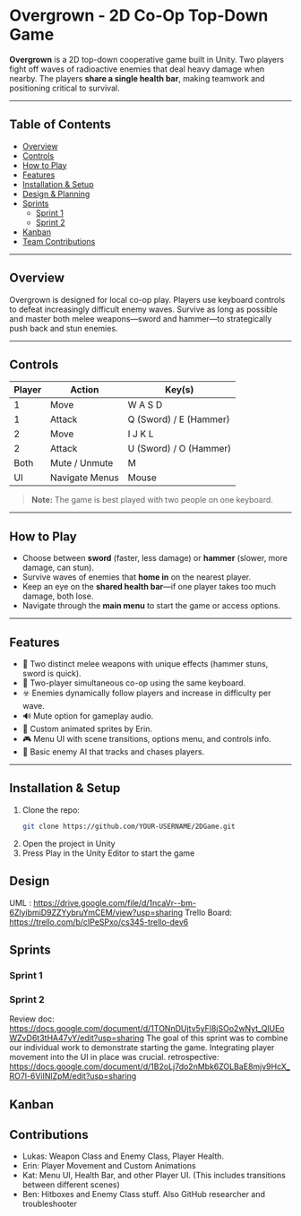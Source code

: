 # Overgrown - 2D Co-Op Top-Down Game

**Overgrown** is a 2D top-down cooperative game built in Unity. Two players fight off waves of radioactive enemies that deal heavy damage when nearby. The players **share a single health bar**, making teamwork and positioning critical to survival.

---

## Table of Contents

- [Overview](#overview)
- [Controls](#controls)
- [How to Play](#how-to-play)
- [Features](#features)
- [Installation & Setup](#installation--setup)
- [Design & Planning](#design--planning)
- [Sprints](#sprints)
  - [Sprint 1](#sprint-1)
  - [Sprint 2](#sprint-2)
- [Kanban](#kanban)
- [Team Contributions](#team-contributions)

---

## Overview

Overgrown is designed for local co-op play. Players use keyboard controls to defeat increasingly difficult enemy waves. Survive as long as possible and master both melee weapons—sword and hammer—to strategically push back and stun enemies.

---

## Controls

| Player | Action            | Key(s)      |
|--------|-------------------|-------------|
| 1      | Move              | W A S D     |
| 1      | Attack            | Q (Sword) / E (Hammer) |
| 2      | Move              | I J K L     |
| 2      | Attack            | U (Sword) / O (Hammer) |
| Both   | Mute / Unmute     | M           |
| UI     | Navigate Menus    | Mouse       |

> **Note:** The game is best played with two people on one keyboard.

---

## How to Play

- Choose between **sword** (faster, less damage) or **hammer** (slower, more damage, can stun).
- Survive waves of enemies that **home in** on the nearest player.
- Keep an eye on the **shared health bar**—if one player takes too much damage, both lose.
- Navigate through the **main menu** to start the game or access options.

---

## Features

- 🔪 Two distinct melee weapons with unique effects (hammer stuns, sword is quick).
- 👥 Two-player simultaneous co-op using the same keyboard.
- ☣️ Enemies dynamically follow players and increase in difficulty per wave.
- 🔊 Mute option for gameplay audio.
- 🎨 Custom animated sprites by Erin.
- 🎮 Menu UI with scene transitions, options menu, and controls info.
- 🧠 Basic enemy AI that tracks and chases players.

---

## Installation & Setup

1. Clone the repo:
   ```bash
   git clone https://github.com/YOUR-USERNAME/2DGame.git
2. Open the project in Unity
3. Press Play in the Unity Editor to start the game

## Design
UML : https://drive.google.com/file/d/1ncaVr--bm-6ZlyibmiD9ZZYybruYmCEM/view?usp=sharing
Trello Board: https://trello.com/b/cIPeSPxo/cs345-trello-dev6

## Sprints

### Sprint 1

### Sprint 2
Review doc: https://docs.google.com/document/d/1TONnDUjtv5yFl8jSOo2wNyt_QlUEoWZvD6t3tHA47vY/edit?usp=sharing 
The goal of this sprint was to combine our individual work to demonstrate starting the game. 
Integrating player movement into the UI in place was crucial.
retrospective: https://docs.google.com/document/d/1B2oLj7do2nMbk6ZOLBaE8mjv9HcX_RO7l-6ViINlZpM/edit?usp=sharing 

## Kanban

## Contributions
- Lukas: Weapon Class and Enemy Class, Player Health.
- Erin: Player Movement and Custom Animations
- Kat: Menu UI, Health Bar, and other Player UI. (This includes transitions between different scenes)
- Ben: Hitboxes and Enemy Class stuff. Also GitHub researcher and troubleshooter
